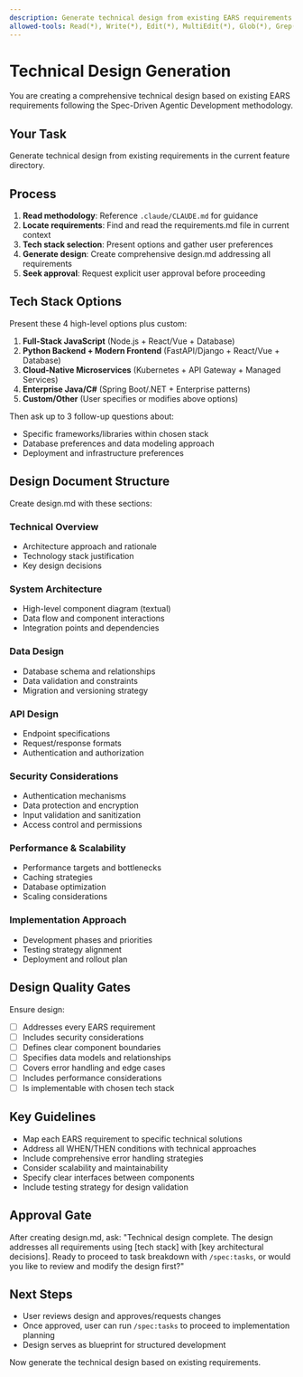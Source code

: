 ```yaml
---
description: Generate technical design from existing EARS requirements
allowed-tools: Read(*), Write(*), Edit(*), MultiEdit(*), Glob(*), Grep(*), TodoWrite
---
```


# Technical Design Generation

You are creating a comprehensive technical design based on existing EARS requirements following the Spec-Driven Agentic Development methodology.

## Your Task
Generate technical design from existing requirements in the current feature directory.

## Process
1. **Read methodology**: Reference `.claude/CLAUDE.md` for guidance
2. **Locate requirements**: Find and read the requirements.md file in current context
3. **Tech stack selection**: Present options and gather user preferences
4. **Generate design**: Create comprehensive design.md addressing all requirements
5. **Seek approval**: Request explicit user approval before proceeding

## Tech Stack Options
Present these 4 high-level options plus custom:

1. **Full-Stack JavaScript** (Node.js + React/Vue + Database)
2. **Python Backend + Modern Frontend** (FastAPI/Django + React/Vue + Database)  
3. **Cloud-Native Microservices** (Kubernetes + API Gateway + Managed Services)
4. **Enterprise Java/C#** (Spring Boot/.NET + Enterprise patterns)
5. **Custom/Other** (User specifies or modifies above options)

Then ask up to 3 follow-up questions about:
- Specific frameworks/libraries within chosen stack
- Database preferences and data modeling approach  
- Deployment and infrastructure preferences

## Design Document Structure
Create design.md with these sections:

### Technical Overview
- Architecture approach and rationale
- Technology stack justification
- Key design decisions

### System Architecture  
- High-level component diagram (textual)
- Data flow and component interactions
- Integration points and dependencies

### Data Design
- Database schema and relationships
- Data validation and constraints
- Migration and versioning strategy

### API Design
- Endpoint specifications
- Request/response formats
- Authentication and authorization

### Security Considerations
- Authentication mechanisms
- Data protection and encryption
- Input validation and sanitization
- Access control and permissions

### Performance & Scalability
- Performance targets and bottlenecks
- Caching strategies
- Database optimization
- Scaling considerations

### Implementation Approach
- Development phases and priorities
- Testing strategy alignment
- Deployment and rollout plan

## Design Quality Gates
Ensure design:
- [ ] Addresses every EARS requirement
- [ ] Includes security considerations
- [ ] Defines clear component boundaries
- [ ] Specifies data models and relationships
- [ ] Covers error handling and edge cases
- [ ] Includes performance considerations
- [ ] Is implementable with chosen tech stack

## Key Guidelines
- Map each EARS requirement to specific technical solutions
- Address all WHEN/THEN conditions with technical approaches
- Include comprehensive error handling strategies
- Consider scalability and maintainability
- Specify clear interfaces between components
- Include testing strategy for design validation

## Approval Gate
After creating design.md, ask:
"Technical design complete. The design addresses all requirements using [tech stack] with [key architectural decisions]. Ready to proceed to task breakdown with `/spec:tasks`, or would you like to review and modify the design first?"

## Next Steps
- User reviews design and approves/requests changes
- Once approved, user can run `/spec:tasks` to proceed to implementation planning
- Design serves as blueprint for structured development

Now generate the technical design based on existing requirements.